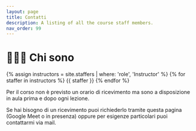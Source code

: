 ```yaml
---
layout: page
title: Contatti
description: A listing of all the course staff members.
nav_order: 99
---
```


# 🧔🏻‍♂️ Chi sono

{% assign instructors = site.staffers | where: 'role', 'Instructor' %}
{% for staffer in instructors %}
{{ staffer }}
{% endfor %}

Per il corso non è previsto un orario di ricevimento ma sono a disposizione in aula prima e dopo ogni lezione. 

Se hai bisogno di un ricevimento puoi richiederlo tramite questa pagina (Google Meet o in presenza) oppure per esigenze particolari puoi contattarmi via mail.